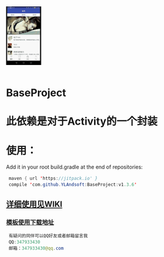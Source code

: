 
![image](https://github.com/YLAndsoft/BaseProject/blob/master/app/src/main/assets/demo1.gif)<br>
<br>
# BaseProject
此依赖是对于Activity的一个封装
=======
使用：
========
Add it in your root build.gradle at the end of repositories:<br>
```java
 maven { url 'https://jitpack.io' }
 compile 'com.github.YLAndsoft:BaseProject:v1.3.6'
```
## [详细使用见WIKI](https://github.com/YLAndsoft/BaseProject/wiki)  

### [模板使用下载地址](https://github.com/YLAndsoft/TestProject) 

```java 
 有疑问的同伴可以QQ好友或者邮箱留言我
 QQ:347933430
 邮箱：347933430@qq.com
```
